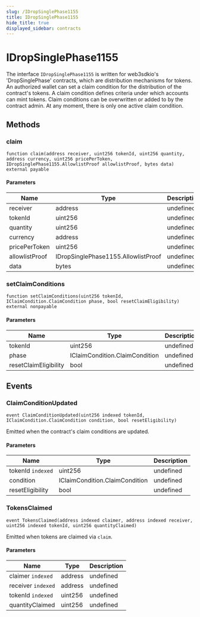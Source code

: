```yaml
---
slug: /IDropSinglePhase1155
title: IDropSinglePhase1155
hide_title: true
displayed_sidebar: contracts
---
```


# IDropSinglePhase1155

The interface `IDropSinglePhase1155` is written for web3sdkio&#39;s &#39;DropSinglePhase&#39; contracts, which are distribution mechanisms for tokens. An authorized wallet can set a claim condition for the distribution of the contract&#39;s tokens. A claim condition defines criteria under which accounts can mint tokens. Claim conditions can be overwritten or added to by the contract admin. At any moment, there is only one active claim condition.

## Methods

### claim

```solidity
function claim(address receiver, uint256 tokenId, uint256 quantity, address currency, uint256 pricePerToken, IDropSinglePhase1155.AllowlistProof allowlistProof, bytes data) external payable
```

#### Parameters

| Name           | Type                                | Description |
| -------------- | ----------------------------------- | ----------- |
| receiver       | address                             | undefined   |
| tokenId        | uint256                             | undefined   |
| quantity       | uint256                             | undefined   |
| currency       | address                             | undefined   |
| pricePerToken  | uint256                             | undefined   |
| allowlistProof | IDropSinglePhase1155.AllowlistProof | undefined   |
| data           | bytes                               | undefined   |

### setClaimConditions

```solidity
function setClaimConditions(uint256 tokenId, IClaimCondition.ClaimCondition phase, bool resetClaimEligibility) external nonpayable
```

#### Parameters

| Name                  | Type                           | Description |
| --------------------- | ------------------------------ | ----------- |
| tokenId               | uint256                        | undefined   |
| phase                 | IClaimCondition.ClaimCondition | undefined   |
| resetClaimEligibility | bool                           | undefined   |

## Events

### ClaimConditionUpdated

```solidity
event ClaimConditionUpdated(uint256 indexed tokenId, IClaimCondition.ClaimCondition condition, bool resetEligibility)
```

Emitted when the contract&#39;s claim conditions are updated.

#### Parameters

| Name              | Type                           | Description |
| ----------------- | ------------------------------ | ----------- |
| tokenId `indexed` | uint256                        | undefined   |
| condition         | IClaimCondition.ClaimCondition | undefined   |
| resetEligibility  | bool                           | undefined   |

### TokensClaimed

```solidity
event TokensClaimed(address indexed claimer, address indexed receiver, uint256 indexed tokenId, uint256 quantityClaimed)
```

Emitted when tokens are claimed via `claim`.

#### Parameters

| Name               | Type    | Description |
| ------------------ | ------- | ----------- |
| claimer `indexed`  | address | undefined   |
| receiver `indexed` | address | undefined   |
| tokenId `indexed`  | uint256 | undefined   |
| quantityClaimed    | uint256 | undefined   |
